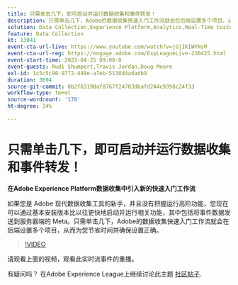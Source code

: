 ```yaml
---
title: 只需单击几下，即可启动并运行数据收集和事件转发！
description: 只需单击几下，Adobe的数据收集快速入门工作流就会在后端设置多个项目，从而为您节省时间并确保设置正确。
solution: Data Collection,Experience Platform,Analytics,Real-Time Customer Data Platform,Customer Journey Analytics
feature: Data Collection
kt: 13041
event-cta-url-live: https://www.youtube.com/watch?v=jGjIKIWFNsM
event-cta-url-reg: https://engage.adobe.com/ExpLeagueLive-230425.html
event-start-time: 2023-04-25 09:00-8
event-guests: Rudi Shumpert,Travis Jordan,Doug Moore
exl-id: 1c5c5c90-9772-440e-a7eb-5138d4adadb9
duration: 3694
source-git-commit: 0b2f63198af8767f24783dbafd244c9398c24f33
workflow-type: tm+mt
source-wordcount: '170'
ht-degree: 24%

---
```


# 只需单击几下，即可启动并运行数据收集和事件转发！

**在Adobe Experience Platform数据收集中引入新的快速入门工作流**

如果您是 Adobe 现代数据收集工具的新手，并且没有把握运行高阶功能，您现在可以通过基本安装版本比以往更快地启动并运行相关功能，其中包括将事件数据发送到服务器端的 Meta。只需单击几下，Adobe的数据收集快速入门工作流就会在后端设置多个项目，从而为您节省时间并确保设置正确。

>[!VIDEO](https://video.tv.adobe.com/v/3417927/?quality=12&learn=on)

请观看上面的视频，观看此实时流事件的重播。

有疑问吗？ 在Adobe Experience League上继续讨论此主题 [社区帖子](https://experienceleaguecommunities.adobe.com/t5/adobe-experience-platform-data/experience-league-live-post-session-discussion-get-data/m-p/589754#M476).

